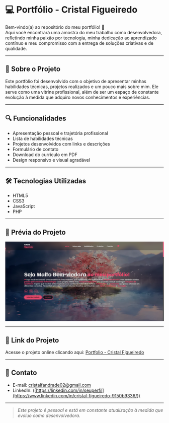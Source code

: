# 💻 Portfólio - Cristal Figueiredo

Bem-vindo(a) ao repositório do meu portfólio! 🌸  
Aqui você encontrará uma amostra do meu trabalho como desenvolvedora, refletindo minha paixão por tecnologia, minha dedicação ao aprendizado contínuo e meu compromisso com a entrega de soluções criativas e de qualidade.

---

## 🚀 Sobre o Projeto

Este portfólio foi desenvolvido com o objetivo de apresentar minhas habilidades técnicas, projetos realizados e um pouco mais sobre mim. Ele serve como uma vitrine profissional, além de ser um espaço de constante evolução à medida que adquiro novos conhecimentos e experiências.

---

## 🔍 Funcionalidades

- Apresentação pessoal e trajetória profissional  
- Lista de habilidades técnicas  
- Projetos desenvolvidos com links e descrições  
- Formulário de contato  
- Download do currículo em PDF  
- Design responsivo e visual agradável

---

## 🛠️ Tecnologias Utilizadas

- HTML5  
- CSS3  
- JavaScript  
- PHP

---

## 📸 Prévia do Projeto

![Portfólio Preview](./img/screenshot.png)

---

## 🔗 Link do Projeto

Acesse o projeto online clicando aqui: [Portfolio - Cristal Figueiredo](https://cristalfigueiredo.netlify.app/)

---

## 📩 Contato

- E-mail: cristalfandrade02@gmail.com
- LinkedIn: ([https://linkedin.com/in/seuperfil](https://www.linkedin.com/in/cristal-figueiredo-9150b9336/)) 
---

> _Este projeto é pessoal e está em constante atualização à medida que evoluo como desenvolvedora._
